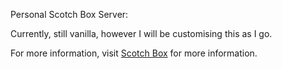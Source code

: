 Personal Scotch Box Server:

Currently, still vanilla, however I will be customising this as I go.

For more information, visit [Scotch Box](http://box.scotch.io) for more information.